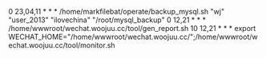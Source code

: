 0 23,04,11 * * * /home/markfilebat/operate/backup_mysql.sh  "wj" "user_2013" "ilovechina" "/root/mysql_backup"
0 12,21 * * * /home/wwwroot/wechat.woojuu.cc/tool/gen_report.sh
10 12,21 * * * export WECHAT_HOME="/home/wwwroot/wechat.woojuu.cc/";/home/wwwroot/wechat.woojuu.cc/tool/monitor.sh